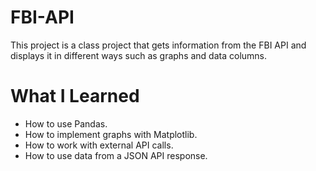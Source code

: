 # FBI-API
This project is a class project that gets information from the FBI API and displays it in different ways such as graphs and data columns.

# What I Learned

* How to use Pandas.
* How to implement graphs with Matplotlib.
* How to work with external API calls.
* How to use data from a JSON API response.
